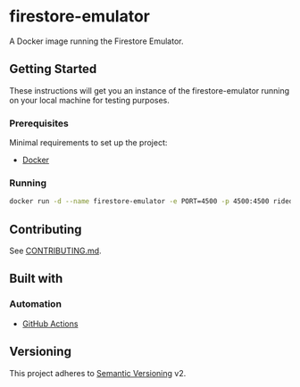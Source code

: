 # firestore-emulator

A Docker image running the Firestore Emulator.

## Getting Started

These instructions will get you an instance of the firestore-emulator running on your
local machine for testing purposes.

### Prerequisites

Minimal requirements to set up the project:

- [Docker](https://docs.docker.com/install/)

### Running

```bash
docker run -d --name firestore-emulator -e PORT=4500 -p 4500:4500 ridedott/firestore-emulator:latest 
```

## Contributing

See [CONTRIBUTING.md](./CONTRIBUTING.md).

## Built with

### Automation

- [GitHub Actions](https://github.com/features/actions)

## Versioning

This project adheres to [Semantic Versioning](http://semver.org) v2.

